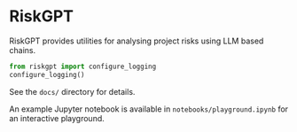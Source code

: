 # RiskGPT

RiskGPT provides utilities for analysing project risks using LLM based chains.

```python
from riskgpt import configure_logging
configure_logging()
```

See the `docs/` directory for details.

An example Jupyter notebook is available in `notebooks/playground.ipynb` for an
interactive playground.

